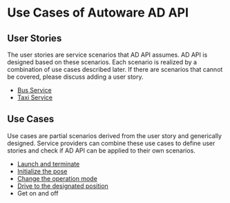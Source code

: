 # Use Cases of Autoware AD API

## User Stories

The user stories are service scenarios that AD API assumes. AD API is designed based on these scenarios.
Each scenario is realized by a combination of use cases described later.
If there are scenarios that cannot be covered, please discuss adding a user story.

- [Bus Service](bus-service.md)
- [Taxi Service](taxi-service.md)

## Use Cases

Use cases are partial scenarios derived from the user story and generically designed.
Service providers can combine these use cases to define user stories and check if AD API can be applied to their own scenarios.

- [Launch and terminate](launch-terminate.md)
- [Initialize the pose](initialize-pose.md)
- [Change the operation mode](change-operation-mode.md)
- [Drive to the designated position](drive-designated-position.md)
- Get on and off
